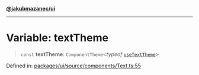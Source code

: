 [**@jakubmazanec/ui**](../README.md)

---

# Variable: textTheme

> `const` **textTheme**: `ComponentTheme`\<_typeof_ [`useTextTheme`](../functions/useTextTheme.md)\>

Defined in:
[packages/ui/source/components/Text.ts:55](https://github.com/jakubmazanec/tools/blob/7c5f40d811171692b72a47160bc33d644201b16a/packages/ui/source/components/Text.ts#L55)
